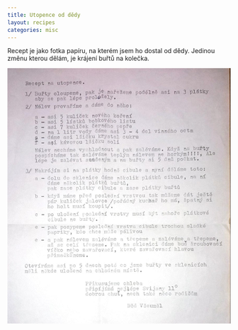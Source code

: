 ```yaml
---
title: Utopence od dědy
layout: recipes
categories: misc
---
```


Recept je jako fotka papíru, na kterém jsem ho dostal od dědy.
Jedinou změnu kterou dělám, je krájení buřtů na kolečka.

![Recept na utopence](/fotky/utopence-od-dedy-1.jpg)
